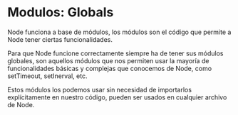 # Modulos: Globals

Node funciona a base de módulos, los módulos son el código que permite a Node tener ciertas funcionalidades.

Para que Node funcione correctamente siempre ha de tener sus módulos globales, son aquellos módulos que nos permiten usar la mayoría de funcionalidades básicas y complejas que conocemos de Node, como setTimeout, setInerval, etc.

Estos módulos los podemos usar sin necesidad de importarlos explícitamente en nuestro código, pueden ser usados en cualquier archivo de Node.
